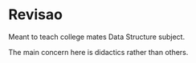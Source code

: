 # Revisao

Meant to teach college mates Data Structure subject.

The main concern here is didactics rather than others.
